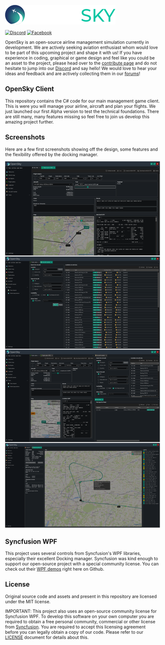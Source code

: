 <img src="https://raw.githubusercontent.com/opensky-to/branding/master/png/OpenSkyLogo_Banner64.png" placeholder="OpenSky" />

[![Discord](https://img.shields.io/discord/837475420923756544.svg?label=&logo=discord&logoColor=ffffff&color=7389D8&labelColor=6A7EC2)](https://discord.com/invite/eR3yePrj79)
[![Facebook](https://img.shields.io/badge/-OpenSky-e84393?label=&logo=facebook&logoColor=ffffff&color=6399AE&labelColor=00C2CB)](https://www.facebook.com/Opensky.to/)

OpenSky is an open-source airline management simulation currently in development. We are actively seeking aviation enthusiast whom would love to be part of this upcoming project and shape it with us! If you have experience in coding, graphical or game design and feel like you could be an asset to the project, please head over to the [contribute page](https://www.opensky.to/contribute) and do not hesitate to jump into our [Discord](https://discord.com/invite/eR3yePrj79) and say hello! We would love to hear your ideas and feedback and are actively collecting them in our [forums](https://forum.opensky.to/)!

## OpenSky Client

This repository contains the C# code for our main management game client. This is were you will manage your airline, aircraft and plan your flights. 
We just launched our first Alpha version to test the technical foundations. There are still many, many features missing so feel free to join us develop
this amazing project further.

## Screenshots

Here are a few first screenshots showing off the design, some features and the flexibility offered by the docking manager.

<img src="https://raw.githubusercontent.com/opensky-to/client/main/Screenshots/flight_planning.png" placeholder="Flight Planning" />

<img src="https://raw.githubusercontent.com/opensky-to/client/main/Screenshots/aircraft_market.png" placeholder="Aircraft Market" />

<img src="https://raw.githubusercontent.com/opensky-to/client/main/Screenshots/docking_manager.png" placeholder="Docking Manager" />

<img src="https://raw.githubusercontent.com/opensky-to/client/main/Screenshots/flightlog.png" placeholder="Flight log" />

## Syncfusion WPF

This project uses several controls from Syncfusion's WPF libraries, especially their excellent Docking manager. Syncfusion was kind enough to support our open-source project with a special community license. You can check out their [WPF demos](https://github.com/syncfusion/wpf-demos) right here on Github.

## License

Original source code and assets and present in this repository are licensed under the MIT license.

IMPORTANT: This project also uses an open-source community license for Syncfusion WPF. To develop this software on your own computer you are required to obtain a free
personal community, commercial or other license from [Syncfusion](https://www.syncfusion.com). You are required to accept this licensing agreement before you can legally obtain a copy of our code. Please refer to our [LICENSE](https://raw.githubusercontent.com/opensky-to/client/main/LICENSE) document for details about this.
